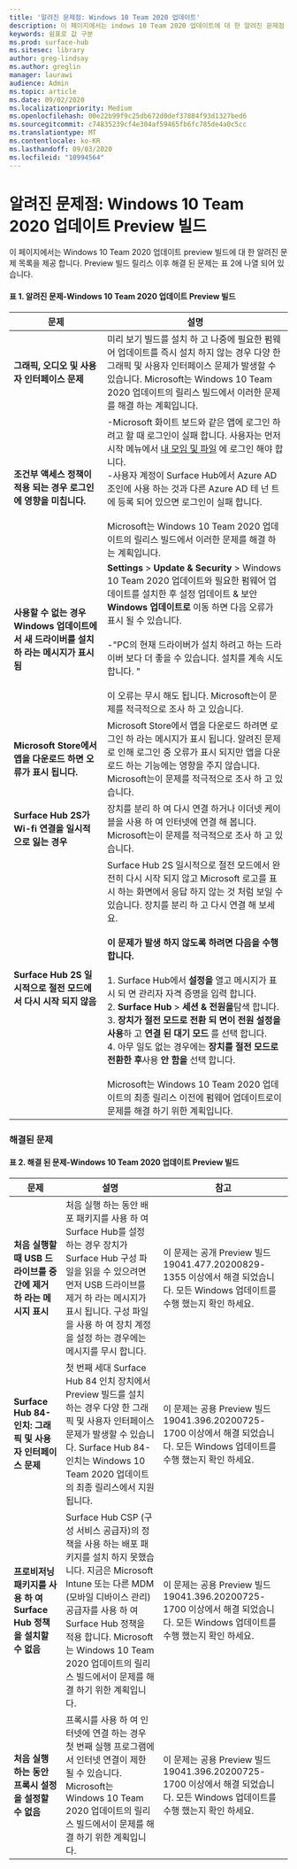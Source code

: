 ```yaml
---
title: '알려진 문제점: Windows 10 Team 2020 업데이트'
description: 이 페이지에서는 indows 10 Team 2020 업데이트에 대 한 알려진 문제점 목록을 제공 합니다.
keywords: 쉼표로 값 구분
ms.prod: surface-hub
ms.sitesec: library
author: greg-lindsay
ms.author: greglin
manager: laurawi
audience: Admin
ms.topic: article
ms.date: 09/02/2020
ms.localizationpriority: Medium
ms.openlocfilehash: 00e22b99f9c25db672d0def37884f93d1327bed6
ms.sourcegitcommit: c74835239cf4e304af59465fb6fc785de4a0c5cc
ms.translationtype: MT
ms.contentlocale: ko-KR
ms.lasthandoff: 09/03/2020
ms.locfileid: "10994564"
---
```

# 알려진 문제점: Windows 10 Team 2020 업데이트 Preview 빌드 

이 페이지에서는 Windows 10 Team 2020 업데이트 preview 빌드에 대 한 알려진 문제 목록을 제공 합니다. Preview 빌드 릴리스 이후 해결 된 문제는 표 2에 나열 되어 있습니다. 

#### 표 1. 알려진 문제-Windows 10 Team 2020 업데이트 Preview 빌드 

| 문제                                                                     | 설명                                                                                                                                                                                                                                                                                                                                                                                                                                                                                                                                                                                                                                                                                       |
| ------------------------------------------------------------------------- | ------------------------------------------------------------------------------------------------------------------------------------------------------------------------------------------------------------------------------------------------------------------------------------------------------------------------------------------------------------------------------------------------------------------------------------------------------------------------------------------------------------------------------------------------------------------------------------------------------------------------------------------------------------------------------------------------- |
| **그래픽, 오디오 및 사용자 인터페이스 문제**                            | 미리 보기 빌드를 설치 하 고 나중에 필요한 펌웨어 업데이트를 즉시 설치 하지 않는 경우 다양 한 그래픽 및 사용자 인터페이스 문제가 발생할 수 있습니다. Microsoft는 Windows 10 Team 2020 업데이트의 릴리스 빌드에서 이러한 문제를 해결 하는 계획입니다.                                                                                                                                                                                                                                                                                                                                                                                                                                  |
| **조건부 액세스 정책이 적용 되는 경우 로그인에 영향을 미칩니다.**      | -Microsoft 화이트 보드와 같은 앱에 로그인 하려고 할 때 로그인이 실패 합니다. 사용자는 먼저 시작 메뉴에서 [내 모임 및 파일](https://support.microsoft.com/help/4506480/sign-in-to-see-your-meetings-and-files-on-surface-hub) 에 로그인 해야 합니다.<br>-사용자 계정이 Surface Hub에서 Azure AD 조인에 사용 하는 것과 다른 Azure AD 테 넌 트에 등록 되어 있으면 로그인이 실패 합니다.<br><br>Microsoft는 Windows 10 Team 2020 업데이트의 릴리스 빌드에서 이러한 문제를 해결 하는 계획입니다.                                                                                                                                                                                              |
| **사용할 수 없는 경우 Windows 업데이트에서 새 드라이버를 설치 하 라는 메시지가 표시 됨** | **Settings**  >  **Update & Security**  >  Windows 10 Team 2020 업데이트와 필요한 펌웨어 업데이트를 설치한 후 설정 업데이트 & 보안**Windows 업데이트로** 이동 하면 다음 오류가 표시 될 수 있습니다.<br><br>-"PC의 현재 드라이버가 설치 하려고 하는 드라이버 보다 더 좋을 수 있습니다. 설치를 계속 시도 합니다. "<br><br>이 오류는 무시 해도 됩니다. Microsoft는이 문제를 적극적으로 조사 하 고 있습니다.                                                                                                                                                                                                                                                                              |
| **Microsoft Store에서 앱을 다운로드 하면 오류가 표시 됩니다.**          | Microsoft Store에서 앱을 다운로드 하려면 로그인 하 라는 메시지가 표시 됩니다. 알려진 문제로 인해 로그인 중 오류가 표시 되지만 앱을 다운로드 하는 기능에는 영향을 주지 않습니다. Microsoft는이 문제를 적극적으로 조사 하 고 있습니다.                                                                                                                                                                                                                                                                                                                                                                                                                                                     |
| **Surface Hub 2S가 Wi-fi 연결을 일시적으로 잃는 경우**                  | 장치를 분리 하 여 다시 연결 하거나 이더넷 케이블을 사용 하 여 인터넷에 연결 해 봅니다. Microsoft는이 문제를 적극적으로 조사 하 고 있습니다.                                                                                                                                                                                                                                                                                                                                                                                                                                                                                                                                        |
| **Surface Hub 2S 일시적으로 절전 모드에서 다시 시작 되지 않음**              | Surface Hub 2S 일시적으로 절전 모드에서 완전히 다시 시작 되지 않고 Microsoft 로고를 표시 하는 화면에서 응답 하지 않는 것 처럼 보일 수 있습니다. 장치를 분리 하 고 다시 연결 해 보세요.<br><br>**이 문제가 발생 하지 않도록 하려면 다음을 수행 합니다.**<br><br>1. Surface Hub에서 **설정을** 열고 메시지가 표시 되 면 관리자 자격 증명을 입력 합니다.<br>2. **Surface Hub**  >  **세션 & 전원을**탐색 합니다.<br>3. **장치가 절전 모드로 전환 되 면이 전원 설정을 사용**하 고 **연결 된 대기 모드** 를 선택 합니다.<br>4. 아무 일도 없는 경우에는 **장치를 절전 모드로 전환한 후**사용 **안 함을** 선택 합니다.<br><br>Microsoft는 Windows 10 Team 2020 업데이트의 최종 릴리스 이전에 펌웨어 업데이트로이 문제를 해결 하기 위한 계획입니다. |

 
### 해결된 문제

#### 표 2. 해결 된 문제-Windows 10 Team 2020 업데이트 Preview 빌드 

 문제                                                                  | 설명                                                                                                                                                                                                                                                                                                               | 참고                                                                                                                                      |
| ---------------------------------------------------------------------- | ------------------------------------------------------------------------------------------------------------------------------------------------------------------------------------------------------------------------------------------------------------------------------------------------------------------------- | ------------------------------------------------------------------------------------------------------------------------------------------ |
| **처음 실행할 때 USB 드라이브를 중간에 제거 하 라는 메시지 표시**               | 처음 실행 하는 동안 배포 패키지를 사용 하 여 Surface Hub를 설정 하는 경우 장치가 Surface Hub 구성 파일을 읽을 수 있으려면 먼저 USB 드라이브를 제거 하 라는 메시지가 표시 됩니다. 구성 파일을 사용 하 여 장치 계정을 설정 하는 경우에는 메시지를 무시 합니다. |  이 문제는 공개 Preview 빌드 19041.477.20200829-1355 이상에서 해결 되었습니다. 모든 Windows 업데이트를 수행 했는지 확인 하세요.                                                                                                                                                                                                                                                                                                                                                                      |
| **Surface Hub 84-인치: 그래픽 및 사용자 인터페이스 문제**            | 첫 번째 세대 Surface Hub 84 인치 장치에서 Preview 빌드를 설치 하는 경우 다양 한 그래픽 및 사용자 인터페이스 문제가 발생할 수 있습니다. Surface Hub 84-인치는 Windows 10 Team 2020 업데이트의 최종 릴리스에서 지원 됩니다.                                                                           | 이 문제는 공용 Preview 빌드 19041.396.20200725-1700 이상에서 해결 되었습니다. 모든 Windows 업데이트를 수행 했는지 확인 하세요. |
| **프로비저닝 패키지를 사용 하 여 Surface Hub 정책을 설치할 수 없음** | Surface Hub CSP (구성 서비스 공급자)의 정책을 사용 하는 배포 패키지를 설치 하지 못했습니다. 지금은 Microsoft Intune 또는 다른 MDM (모바일 디바이스 관리) 공급자를 사용 하 여 Surface Hub 정책을 적용 합니다. Microsoft는 Windows 10 Team 2020 업데이트의 릴리스 빌드에서이 문제를 해결 하기 위한 계획입니다. | 이 문제는 공용 Preview 빌드 19041.396.20200725-1700 이상에서 해결 되었습니다. 모든 Windows 업데이트를 수행 했는지 확인 하세요. |
| **처음 실행 하는 동안 프록시 설정을 설정할 수 없음**                   | 프록시를 사용 하 여 인터넷에 연결 하는 경우 첫 번째 실행 프로그램에서 인터넷 연결이 제한 될 수 있습니다. Microsoft는 Windows 10 Team 2020 업데이트의 릴리스 빌드에서이 문제를 해결 하기 위한 계획입니다.                                                                                                            | 이 문제는 공용 Preview 빌드 19041.396.20200725-1700 이상에서 해결 되었습니다. 모든 Windows 업데이트를 수행 했는지 확인 하세요. |

 

